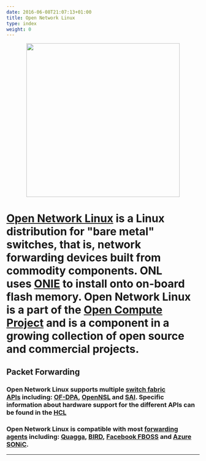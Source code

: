 ```yaml
---
date: 2016-06-08T21:07:13+01:00
title: Open Network Linux
type: index
weight: 0
---
```

<center><img src="images/logo.png" width="400"></center>

# [Open Network Linux](http://opennetlinux.org/#) is a Linux distribution for "bare metal" switches, that is, network forwarding devices built from commodity components. ONL uses [ONIE](http://onie.github.io/onie/) to install onto on-board flash memory. Open Network Linux is a part of the [Open Compute Project](http://opencompute.org/networking) and is a component in a growing collection of open source and commercial projects.


## Packet Forwarding

### Open Network Linux supports multiple [switch fabric APIs](https://opennetlinux.org/forwarding) including: [OF-DPA](https://github.com/Broadcom-Switch/of-dpa), [OpenNSL](https://github.com/Broadcom-Switch/OpenNSL) and [SAI](https://github.com/opencomputeproject/SAI). Specific information about hardware support for the different APIs can be found in the [HCL](https://opennetlinux.org/hcl)   

### Open Network Linux is compatible with most [forwarding agents](https://opennetlinux.org/forwarding) including: [Quagga](https://www.opensourcerouting.org/), [BIRD](http://bird.network.cz/), [Facebook FBOSS](https://github.com/facebook/fboss) and [Azure SONiC](http://azure.github.io/SONiC/).

* * *
